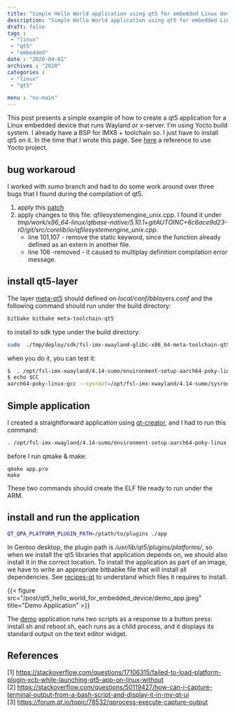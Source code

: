 ```yaml
---
title: "Simple Hello World application using qt5 for embedded Linux device."
description: "Simple Hello World application using qt5 for embedded Linux device."
draft: false
tags : 
 - "linux"
 - "qt5"
 - "embedded"
date : "2020-04-01"
archives : "2020"
categories : 
 - "linux"
 - "qt5"

menu : "no-main"
---
```

This post presents a simple example of how to create a qt5 application for a Linux embedded device that runs Wayland or x-server. I'm using Yocto build system. I already have a BSP for IMX8 + toolchain so. I just have to install qt5 on it. In the time that I wrote this page. See [here](https://github.com/varigit/variscite-bsp-platform) a reference to use Yocto project.

## bug workaroud
I worked with *sumo* branch and had to do some work around over three bugs that I found during the compilation of qt5. 
1.  apply this [patch](https://codereview.qt-project.org/c/qt/qtbase/+/245425/3/src/corelib/global/qrandom.cpp#b219)
2.  apply changes to this file: qfilesystemengine_unix.cpp. I found it under *tmp/work/x86_64-linux/qtbase-native/5.10.1+gitAUTOINC+6c6ace9d23-r0/git/src/corelib/io/qfilesystemengine_unix.cpp*.
    * line 101,107 - remove the static keyword, since the function already defined as an extern in another file.
    *  line 106 -removed - it caused to multiplay definition compilation error message. 


## install qt5-layer 
The layer [meta-qt5](https://github.com/meta-qt5) should defined on *local/conf/bblayers.conf* and the following command should run under the build directory:

```bash
bitbake bitbake meta-toolchain-qt5
```

to install to sdk type under the build directory:
```bash
sudo  ./tmp/deploy/sdk/fsl-imx-xwayland-glibc-x86_64-meta-toolchain-qt5-aarch64-toolchain-4.14-sumo.sh
```

when you do it, you can test it:
```bash
$  . /opt/fsl-imx-xwayland/4.14-sumo/environment-setup-aarch64-poky-linux
$ echo $CC
aarch64-poky-linux-gcc --sysroot=/opt/fsl-imx-xwayland/4.14-sumo/sysroots/aarch64-poky-linux
```


## Simple application
I created a straightforward application using [qt-creator](https://doc.qt.io/qt-5/topics-app-development.html), and I had to run this command:
```bash
. /opt/fsl-imx-xwayland/4.14-sumo/environment-setup-aarch64-poky-linux
```
before I run qmake & make:
```
qmake app.pro
make
```
These two commands should create the ELF file ready to run under the ARM.



## install and run the application
```bash
QT_QPA_PLATFORM_PLUGIN_PATH=/ptath/to/plugins ./app 
```
In Gentoo desktop, the plugin path is */usr/lib/qt5/plugins/platforms/*, so when we install the qt5 libraries that application depends on, we should also install it in the correct location. To install the application as part of an image, we have to write an appropriate bitbabke file that will install all dependencies. See [recipes-qt](https://github.com/meta-qt5/meta-qt5/tree/40054db1de152d85c22aefdae50b136ca56967c5/recipes-qt)  to understand which files it requires to install. 

{{< figure src="/post/qt5_hello_world_for_embedded_device/demo_app.jpeg" title="Demo Application" >}}

The [demo](/post/qt5_hello_world_for_embedded_device/app.tar.gz) application runs two scripts as a response to a button press: install.sh and reboot.sh, each runs as a child process, and it displays its standard output on the text editor widget.  

## References
[1] https://stackoverflow.com/questions/17106315/failed-to-load-platform-plugin-xcb-while-launching-qt5-app-on-linux-without  
[2] https://stackoverflow.com/questions/50119427/how-can-i-capture-terminal-output-from-a-bash-script-and-display-it-in-my-qt-ui  
[3] https://forum.qt.io/topic/78532/qprocess-execute-capture-output
